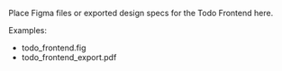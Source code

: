 Place Figma files or exported design specs for the Todo Frontend here.

Examples:
- todo_frontend.fig
- todo_frontend_export.pdf
